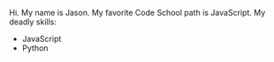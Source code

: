 Hi.  My name is Jason.
My favorite Code School path is JavaScript.
My deadly skills:
- JavaScript
- Python
